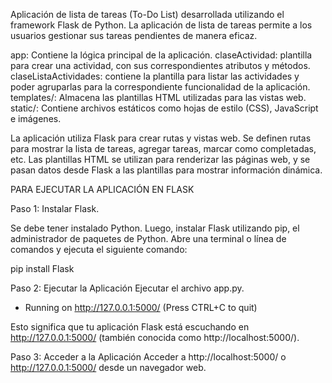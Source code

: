 Aplicación de lista de tareas (To-Do List) desarrollada utilizando el framework Flask de Python. La aplicación de lista de tareas permite a los usuarios gestionar sus tareas pendientes de manera eficaz.

app: Contiene la lógica principal de la aplicación.
claseActividad: plantilla para crear una actividad, con sus correspondientes atributos y métodos.
claseListaActividades: contiene la plantilla para listar las actividades y poder agruparlas para la correspondiente funcionalidad de la aplicación.
templates/: Almacena las plantillas HTML utilizadas para las vistas web.
static/: Contiene archivos estáticos como hojas de estilo (CSS), JavaScript e imágenes.

La aplicación utiliza Flask para crear rutas y vistas web. Se definen rutas para mostrar la lista de tareas, agregar tareas, marcar como completadas, etc. Las plantillas HTML se utilizan para renderizar las páginas web, y se pasan datos desde Flask a las plantillas para mostrar información dinámica.

PARA EJECUTAR LA APLICACIÓN EN FLASK

Paso 1: Instalar Flask.

Se debe tener instalado Python.
Luego, instalar Flask utilizando pip, el administrador de paquetes de Python. Abre una terminal o línea de comandos y ejecuta el siguiente comando:

pip install Flask

Paso 2: Ejecutar la Aplicación
Ejecutar el archivo app.py. 

 * Running on http://127.0.0.1:5000/ (Press CTRL+C to quit)
   
Esto significa que tu aplicación Flask está escuchando en http://127.0.0.1:5000/ (también conocida como http://localhost:5000/).

Paso 3: Acceder a la Aplicación
Acceder a http://localhost:5000/ o http://127.0.0.1:5000/ desde un navegador web.
